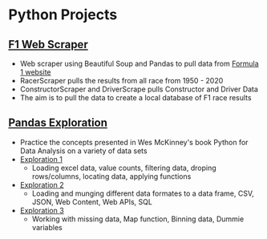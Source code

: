 # Python Projects

## [F1 Web Scraper](https://github.com/maxwellgriffith345/Python_Projects/tree/main/F1_Scraper)
- Web scraper using Beautiful Soup and Pandas to pull data from [Formula 1 website](https://www.formula1.com/en/results.html)
- RacerScraper pulls the results from all race from 1950 - 2020
- ConstructorScraper and DriverScrape pulls Constructor and Driver Data
- The aim is to pull the data to create a local database of F1 race results

## [Pandas Exploration](https://github.com/maxwellgriffith345/Python_Projects/tree/main/Pandas_Exploration)
- Practice the concepts presented in Wes McKinney's book Python for Data Analysis on a variety of data sets
- [Exploration 1](https://github.com/maxwellgriffith345/Python_Projects/blob/main/Pandas_Exploration/Exploration1.ipynb)
  - Loading excel data, value counts, filtering data, droping rows/columns, locating data, applying functions
- [Exploration 2](https://github.com/maxwellgriffith345/Python_Projects/blob/main/Pandas_Exploration/Exploration2.ipynb)
  - Loading and munging different data formates to a data frame, CSV, JSON, Web Content, Web APIs, SQL
- [Exploration 3](https://github.com/maxwellgriffith345/Python_Projects/blob/main/Pandas_Exploration/Exploration3.ipynb)
  - Working with missing data, Map function, Binning data, Dummie variables
